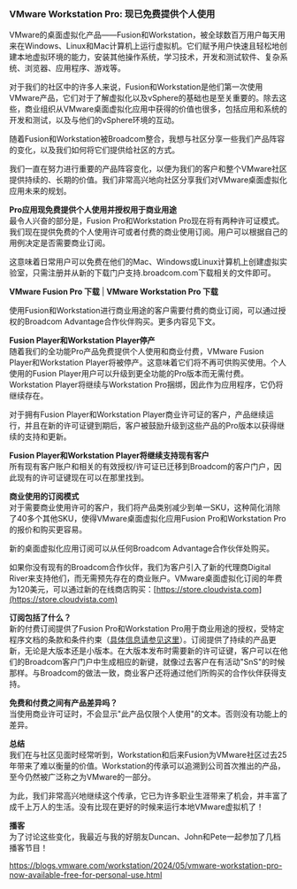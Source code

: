 ### VMware Workstation Pro: 现已免费提供个人使用

VMware的桌面虚拟化产品——Fusion和Workstation，被全球数百万用户每天用来在Windows、Linux和Mac计算机上运行虚拟机。它们赋予用户快速且轻松地创建本地虚拟环境的能力，安装其他操作系统，学习技术，开发和测试软件、复杂系统、浏览器、应用程序、游戏等。

对于我们的社区中的许多人来说，Fusion和Workstation是他们第一次使用VMware产品，它们对于了解虚拟化以及vSphere的基础也是至关重要的。除去这些，商业组织从VMware桌面虚拟化应用中获得的价值也很多，包括应用和系统的开发和测试，以及与他们的vSphere环境的互动。

随着Fusion和Workstation被Broadcom整合，我想与社区分享一些我们产品阵容的变化，以及我们如何将它们提供给社区的方式。

我们一直在努力进行重要的产品阵容变化，以便为我们的客户和整个VMware社区提供持续的、长期的价值。我们非常高兴地向社区分享我们对VMware桌面虚拟化应用未来的规划。

**Pro应用现免费提供个人使用并授权用于商业用途**  
最令人兴奋的部分是，Fusion Pro和Workstation Pro现在将有两种许可证模式。我们现在提供免费的个人使用许可或者付费的商业使用订阅。用户可以根据自己的用例决定是否需要商业订阅。

这意味着日常用户可以免费在他们的Mac、Windows或Linux计算机上创建虚拟实验室，只需注册并从新的下载门户支持.broadcom.com下载相关的文件即可。

**VMware Fusion Pro 下载** | **VMware Workstation Pro 下载**

使用Fusion和Workstation进行商业用途的客户需要付费的商业订阅，可以通过授权的Broadcom Advantage合作伙伴购买。更多内容见下文。

**Fusion Player和Workstation Player停产**  
随着我们的全功能Pro产品免费提供个人使用和商业付费，VMware Fusion Player和Workstation Player将被停产。这意味着它们将不再可供购买使用。个人使用的Fusion Player用户可以升级到更全功能的Pro版本而无需付费。Workstation Player将继续与Workstation Pro捆绑，因此作为应用程序，它仍将继续存在。

对于拥有Fusion Player和Workstation Player商业许可证的客户，产品继续运行，并且在新的许可证键到期后，客户被鼓励升级到这些产品的Pro版本以获得继续的支持和更新。

**Fusion Player和Workstation Player将继续支持现有客户**  
所有现有客户账户和相关的有效授权/许可证已迁移到Broadcom的客户门户，因此现有的许可证键现在可以在那里找到。

**商业使用的订阅模式**  
对于需要商业使用许可的客户，我们将产品类别减少到单一SKU，这种简化消除了40多个其他SKU，使得VMware桌面虚拟化应用Fusion Pro和Workstation Pro的报价和购买更容易。

新的桌面虚拟化应用订阅可以从任何Broadcom Advantage合作伙伴处购买。

如果你没有现有的Broadcom合作伙伴，我们为客户引入了新的代理商Digital River来支持他们，而无需预先存在的商业账户。VMware桌面虚拟化订阅的年费为120美元，可以通过新的在线商店购买：[https://store.cloudvista.com](https://store.cloudvista.com)

**订阅包括了什么？**  
新的付费订阅提供了Fusion Pro和Workstation Pro用于商业用途的授权，受特定程序文档的条款和条件约束（[具体信息请参见这里](https://knowledge.broadcom.com/external/article?articleNumber=315642)）。订阅提供了持续的产品更新，无论是大版本还是小版本。在大版本发布时需要新的许可证键，客户可以在他们的Broadcom客户门户中生成相应的新键，就像过去客户在有活动"SnS"的时候那样。与Broadcom的做法一致，商业客户还将通过他们所购买的合作伙伴获得支持。

**免费和付费之间有产品差异吗？**  
当使用商业许可证时，不会显示"此产品仅限个人使用"的文本。否则没有功能上的差异。

**总结**  
我们在与社区见面时经常听到，Workstation和后来Fusion为VMware社区过去25年带来了难以衡量的价值。Workstation的传承可以追溯到公司首次推出的产品，至今仍然被广泛称之为VMware的一部分。

为此，我们非常高兴地继续这个传承，它已为许多职业生涯带来了机会，并丰富了成千上万人的生活。没有比现在更好的时候来运行本地VMware虚拟机了！

**播客**  
为了讨论这些变化，我最近与我的好朋友Duncan、John和Pete一起参加了几档播客节目！


https://blogs.vmware.com/workstation/2024/05/vmware-workstation-pro-now-available-free-for-personal-use.html